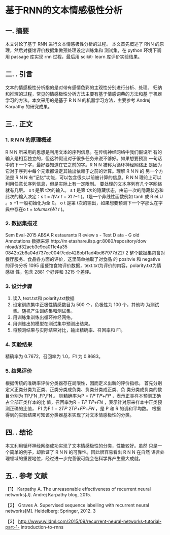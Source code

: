 # 基于RNN的文本情感极性分析
## 一. 摘要
本文讨论了基于 RNN 进行文本情感极性分析的过程。
本文首先概述了 RNN 的原理，然后对餐馆评价数据集做预处理设定训练集和
测试集，在 python 环境下调用 passage 库实现 rnn 过程，最后用 scikit-
learn 库评价实验结果。
## 二. . 引言
文本的情感极性分析指的是对带有感情色彩的主观性分别进行分析、处理、
归纳和推理的过程，常见的情感极性分析方法主要有基于情感词典的方法和基
于机器学习的方法。本文采用的是基于 R N N 的机器学习方法，主要参考
Andrej Karpathy 的研究成果。
## 三. . 正文
### 1. R N N 的原理概述
R N N 所采用的思想是利用文本的序列信息。在传统神经网络中我们假设所
有的输入是相互独立的，但这种假设对于很多任务来说不够好。如果想要预测
一句话中的下一个字，最好要知道在它之前的字。R N N 被称为循环神经网络正
是因为它对于序列中每个元素都设定其输出依赖于之前的计算。理解 R N N 的
另一个方法是 R N N 有“记忆”功能，可以包含很久以前被计算的信息。R N N
理论上可以利用任意长序列信息，但是实际上有一定限制。
要处理的文本序列有几个字网络就有几层。
x t 是第 t次的输入。
s t 是第 t次的隐藏状态，由前一次的隐藏状态和此次的输入决定：s t =
𝑓(𝑉𝑥 𝑡 + 𝑋𝑡 𝑡−1 )。f是一个非线性函数例如 tanh 或 R eLU 。s −1 一般初始化为全
0。
o t 是第 t次的输出，如果想要预测下一个字那么在字典中存在o t =
𝑡𝑜𝑓𝑢𝑚𝑎𝑥(𝑊𝑡 𝑡 )。
### 2. 数据集描述
Sem Eval-2015 ABSA R estaurants R eview s - Test D ata - G old
Annotations
数据来源
http://m etashare.ilsp.gr:8080/repository/dow nload/d32aeb3e9ca011e4a35
0842b2b6a04d737ee004f7cdc428bbf1ad4bd67977d22/
2
整个数据集包含对餐厅服务、食品各方面的评价，这里简单抽取了对食品
的 positvie 和 negative 的评价分析
1095 组餐馆食物评价数据，text.txt为评价的内容，polarity.txt为情感极
性，包含 2881 个好评和 3215 个差评。
### 3. 设计步骤
1) 读入 text.txt和 polarity.txt数据
2) 设定训练集中正极性情感数目为 500 个，负极性为 100 个，其他均
为测试集。随机产生训练集和测试集。
3) 用训练集训练出循环神经网络。
4) 用训练出的模型在测试集中预测出结果。
5) 将预测结果与实际结果对比，输出精确率、召回率和 F1。
### 4. 实验结果
精确率为 0.7672，召回率为 1.0，F1 为 0.8683。
### 5. 结果评价
根据传统的准确率评价分类器存在局限性，因而定义出新的评价指标。
首先分别定义正类分类为正类、正类分类成负类、负类分类成正类、负
类分类成负类的数目分别为 TP,FN ,FP,FN 。
则精确率为P =
𝑇𝑃
𝑇𝑃+𝐹𝑃 ，表示正类样本预测正确占全部正类样本的比
值，召回率为R =
𝑇𝑃
𝑇𝑃+𝐹𝑁 ，表示针对原来样本中正类预测正确的比值，
F1 为F 1 =
2𝑇𝑃
2𝑇𝑃+𝐹𝑃+𝐹𝑁 ，是 P 和 R 的调和平均数。
根据得到的实验结果可知该分类器基本实现了对文本情感极性的分类。
## 四. . 结论
本文利用循环神经网络成功实现了文本情感极性的分类，性能较好。虽然
只是一个简单的例子，却验证了 R N N 的可靠性。因此很容易看出 R N N 在自然
语言处理领域的重要地位，经过进一步完善很可能会在科学界产生重大成就。
## 五. . 参考 文献
【1】 Karpathy A. The unreasonable effectiveness of recurrent neural networks[J]. Andrej
Karpathy blog, 2015.

【2】 Graves A. Supervised sequence labelling with recurrent neural networks[M].
Heidelberg: Springer, 2012.
3

【3】 http://www.wildml.com/2015/09/recurrent-neural-networks-tutorial-part-1-
introduction-to-rnns